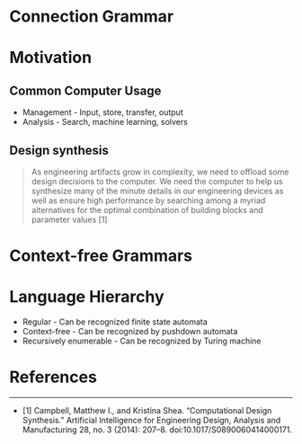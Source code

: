 Connection Grammar
==================

Motivation
==========

Common Computer Usage
---------------------

- Management - Input, store, transfer, output
- Analysis - Search, machine learning, solvers

Design synthesis
----------------

> As engineering artifacts grow in complexity, we need to offload some design decisions to the computer. We need the computer to help us synthesize many of the minute details in our engineering devices as well as ensure high performance by searching among a myriad alternatives for the optimal combination of building blocks and parameter values [1]

Context-free Grammars
=====================

Language Hierarchy
==================

- Regular - Can be recognized finite state automata
- Context-free - Can be recognized by pushdown automata
- Recursively enumerable - Can be recognized by Turing machine

References
==========

---

- [1] Campbell, Matthew I., and Kristina Shea. “Computational Design Synthesis.” Artificial Intelligence for Engineering Design, Analysis and Manufacturing 28, no. 3 (2014): 207–8. doi:10.1017/S0890060414000171.
